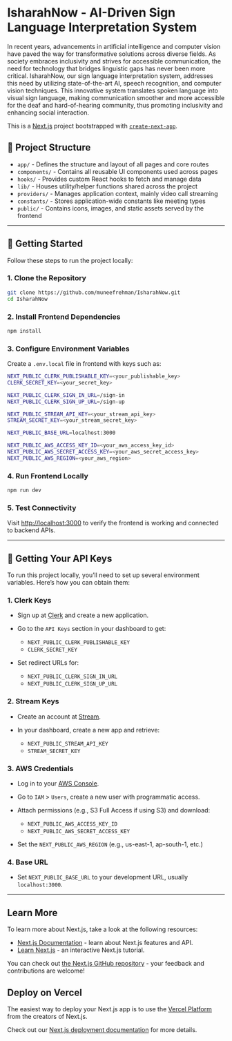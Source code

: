 # IsharahNow - AI-Driven Sign Language Interpretation System

In recent years, advancements in artificial intelligence and computer vision have paved the way for transformative solutions across diverse fields. As society embraces inclusivity and strives for accessible communication, the need for technology that bridges linguistic gaps has never been more critical. IsharahNow, our sign language interpretation system, addresses this need by utilizing state-of-the-art AI, speech recognition, and computer vision techniques. This innovative system translates spoken language into visual sign language, making communication smoother and more accessible for the deaf and hard-of-hearing community, thus promoting inclusivity and enhancing social interaction.

This is a [Next.js](https://nextjs.org) project bootstrapped with [`create-next-app`](https://nextjs.org/docs/app/api-reference/cli/create-next-app).

## 📁 Project Structure
- `app/` - Defines the structure and layout of all pages and core routes
- `components/` - Contains all reusable UI components used across pages
- `hooks/` - Provides custom React hooks to fetch and manage data
- `lib/` - Houses utility/helper functions shared across the project
- `providers/` - Manages application context, mainly video call streaming
- `constants/` - Stores application-wide constants like meeting types
- `public/` - Contains icons, images, and static assets served by the frontend

---

## 🚀 Getting Started

Follow these steps to run the project locally:

### 1. Clone the Repository

```bash
git clone https://github.com/muneefrehman/IsharahNow.git
cd IsharahNow
```

### 2. Install Frontend Dependencies

```bash
npm install
```

### 3. Configure Environment Variables

Create a `.env.local` file in frontend with keys such as:

```bash
NEXT_PUBLIC_CLERK_PUBLISHABLE_KEY=<your_publishable_key>
CLERK_SECRET_KEY=<your_secret_key>

NEXT_PUBLIC_CLERK_SIGN_IN_URL=/sign-in
NEXT_PUBLIC_CLERK_SIGN_UP_URL=/sign-up

NEXT_PUBLIC_STREAM_API_KEY=<your_stream_api_key>
STREAM_SECRET_KEY=<your_stream_secret_key>

NEXT_PUBLIC_BASE_URL=localhost:3000

NEXT_PUBLIC_AWS_ACCESS_KEY_ID=<your_aws_access_key_id>
NEXT_PUBLIC_AWS_SECRET_ACCESS_KEY=<your_aws_secret_access_key>
NEXT_PUBLIC_AWS_REGION=<your_aws_region>
```

### 4. Run Frontend Locally

```bash
npm run dev
```

### 5. Test Connectivity

Visit [http://localhost:3000](http://localhost:3000) to verify the frontend is working and connected to backend APIs.

---

## 🔑 Getting Your API Keys

To run this project locally, you’ll need to set up several environment variables. Here’s how you can obtain them:

### 1. Clerk Keys
- Sign up at [Clerk](https://clerk.dev) and create a new application.
- Go to the ```API Keys``` section in your dashboard to get:

  - ```NEXT_PUBLIC_CLERK_PUBLISHABLE_KEY```
  - ```CLERK_SECRET_KEY```

- Set redirect URLs for:

  - ```NEXT_PUBLIC_CLERK_SIGN_IN_URL```
  - ```NEXT_PUBLIC_CLERK_SIGN_UP_URL```

### 2. Stream Keys
- Create an account at [Stream](https://getstream.io).
- In your dashboard, create a new app and retrieve:

  - ```NEXT_PUBLIC_STREAM_API_KEY```
  - ```STREAM_SECRET_KEY```

### 3. AWS Credentials
- Log in to your [AWS Console](https://console.aws.amazon.com/).
- Go to ```IAM``` > ```Users```, create a new user with programmatic access.
- Attach permissions (e.g., S3 Full Access if using S3) and download:

  - ```NEXT_PUBLIC_AWS_ACCESS_KEY_ID```
  - ```NEXT_PUBLIC_AWS_SECRET_ACCESS_KEY```

- Set the ```NEXT_PUBLIC_AWS_REGION``` (e.g., us-east-1, ap-south-1, etc.)

### 4. Base URL
- Set ```NEXT_PUBLIC_BASE_URL``` to your development URL, usually ```localhost:3000```.

---

## Learn More

To learn more about Next.js, take a look at the following resources:

- [Next.js Documentation](https://nextjs.org/docs) - learn about Next.js features and API.
- [Learn Next.js](https://nextjs.org/learn) - an interactive Next.js tutorial.

You can check out [the Next.js GitHub repository](https://github.com/vercel/next.js) - your feedback and contributions are welcome!

## Deploy on Vercel

The easiest way to deploy your Next.js app is to use the [Vercel Platform](https://vercel.com/new?utm_medium=default-template&filter=next.js&utm_source=create-next-app&utm_campaign=create-next-app-readme) from the creators of Next.js.

Check out our [Next.js deployment documentation](https://nextjs.org/docs/app/building-your-application/deploying) for more details.
